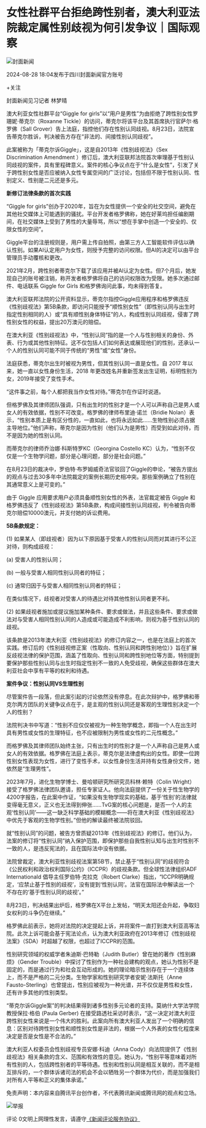 # 女性社群平台拒绝跨性别者，澳大利亚法院裁定属性别歧视为何引发争议｜国际观察

![封面新闻](https://inews.gtimg.com/newsapp_bt/0/0122113249149_5991/0)

2024-08-28 18:04发布于四川封面新闻官方账号

+关注

封面新闻见习记者 林梦晴

澳大利亚女性社群平台“Giggle for girls”以“用户是男性”为由拒绝了跨性别女性罗珊妮·蒂克尔（Roxanne Tickle）的访问，蒂克尔将该平台及其首席执行官萨尔·格罗佛（Sall Grover）告上法庭，指控他们存在性别认同歧视。8月23日，法院宣告蒂克尔胜诉，判决被告方存在“非法的、间接性别认同歧视”。

此案被称为「蒂克尔诉Giggle」，这是自2013年《性别歧视法》（Sex Discrimination Amendment ）修订后，澳大利亚联邦法院首次审理基于性别认同歧视的案件，具有里程碑意义。案件的核心争议点在于“什么是女性”，引发了关于跨性别女性是否应被纳入女性专属空间的广泛讨论，包括但不限于性别认同、性别定义、性别是二元还是多元。

**新修订法律条款的首次实践**

“Giggle for girls”创办于2020年，旨在为女性提供一个安全的社交空间，避免在其他社交媒体上可能遇到的骚扰。平台开发者格罗佛称，她在好莱坞担任编剧期间，在社交媒体上受到了男性的大量辱骂，所以“想在手掌中创造一个安全的、仅限女性的空间”。

Giggle平台的注册规则是，用户需上传自拍照，由第三方人工智能软件评估以确认性别。如果AI认定用户为女性，则授予完整的访问权限。但AI的决定可以由平台管理员手动覆核和更改。

2021年2月，跨性别者蒂克尔下载了该应用并被AI认定为女性。但7个月后，她发现自己的账号被注销，称开发者格罗佛将自己的访问权限改为受限。她多次通过邮件、电话联系 Giggle for Girls 和格罗佛询问此事，均未得到答复。

澳大利亚联邦法院的公开资料显示，蒂克尔指控Giggle应用程序和格罗佛违反《性别歧视法》第5B条款，即访问只能授予“顺性别女性”（即性别认同与出生时指定性别相同的人）或“具有顺性别身体特征”的人，构成性别认同歧视，侵害了跨性别女性的权益，提出20万澳元的赔偿。

在澳大利亚《性别歧视法》中，“性别认同”指的是一个人与性别相关的身份、外表、行为或其他性别特征。这不仅包括人们如何表达或展现他们的性别，还承认一个人的性别认同可能不同于传统的“男性”或“女性”身份。

法庭获悉，蒂克尔出生时被视为男性，但其性别认同一直是女性。自 2017 年以来，她一直以女性身份生活，2018 年更改姓名并重新签发出生证明，标明性别为女，2019年接受了变性手术。

“这件事之前，每个人都把我当作女性对待。”蒂克尔在作证时说道。

但格罗佛及其律师团队强调，只有出生时的性别才是一个人可以声称自己是男人或女人的有效依据，性别不可改变。格罗佛的律师布里迪·诺兰（Bridie Nolan）表示，“性别本质上是有区分性的，一直如此，也将永远如此……生物性别必须占据主导地位。”他们声称，蒂克尔是因为性别（他们认为是男性）而受到如此对待，而不是因为她的性别认同。

而蒂克尔的律师乔治娜·科斯特罗KC（Georgina Costello KC）认为，“性别不仅仅是一个生物学问题，部分是心理问题，部分是社会问题。”

在8月23日的裁决中，罗伯特·布罗姆威奇法官驳回了Giggle的申论，“被告方提出的观点与过去30多年中法院裁定的案例长期历史相冲突。那些案例确立了性别在其通常意义上是可变的。”

由于 Giggle 应用要求用户必须具备顺性别女性的外表，法官裁定被告 Giggle 和格罗佛违反了《性别歧视法》第5B条款，构成间接性别认同歧视，判令被告向蒂克尔赔偿10000澳元，并支付她的诉讼费用。

**5B条款规定：**

(1) 如果某人（即歧视者）因为以下原因基于受害人的性别认同而对其进行不公正对待，则构成歧视：

(a) 受害人的性别认同；

(b) 一般与受害人相同性别认同者的特征；

(c) 通常归因于与受害人相同性别认同者的特征；

在类似情况下，歧视者对受害人的待遇比对待其他性别认同者更不利。

(2) 如果歧视者施加或提议施加某种条件、要求或做法，并且这些条件、要求或做法对与受害人相同性别认同的人造成或可能造成不利影响，则视为基于性别认同的歧视。

该条款是2013年澳大利亚《性别歧视法》的修订内容之一，也是在法庭上的首次实践。修订后的《性别歧视修正案（性取向、性别认同和跨性别地位）》旨在扩展反歧视法律的保护范围，涵盖了性取向、性别认同和跨性别地位等方面，特别提到要保护那些性别认同与出生时指定性别不一致的人免受歧视，确保这些群体在澳大利亚社会中享有平等的权利和待遇。

**案件争议：性别认同VS生理性别**

尽管案件告一段落，但此案引起的讨论依然没有停息。在此次辩护中，格罗佛和蒂克尔两方团队的关键争议点在于，是主观的性别认同还是客观的生理性别决定一个人的性别？

法院判决书中写道：“性别不应仅仅被视为一种生物学概念，即指一个人在出生时具有男性或女性的生理特征，也不应被限制为男性或女性的二元性概念。”

而格罗佛及其律师团队始终主张，只有出生时的性别才是一个人声称自己是男人或女人的有效依据。格罗佛在法庭上表示，蒂克尔是法律虚构出的女性。即使一位跨性别女性表现为女性，进行了变性手术，以女性身份生活并持有女性身份文件，她依然是“生理男性”。

2023年7月，进化生物学博士、曼哈顿研究所研究员科林·赖特（Colin Wright）接受了格罗佛法律团队邀请，担任专家证人。他向法庭提供了一份关于性生物学的4200字报告，在此案中作证，“如果没有生物学现实的基础，基于‘性别’的法律就变得毫无意义，正义也无法得到伸张……TvG案的核心问题是，是否一个人的主观‘性别认同’——这一缺乏科学基础的模糊概念——将在澳大利亚《性别歧视法》中优先于客观的生物学性别。”但他的解读最终被法院驳回。

就“性别认同”的问题，被告方曾质疑2013年《性别歧视法》的修订。他们认为，法案的修订将“性别认同”纳入保护范围，即保护那些自我性别认知与出生时性别不一致的人，是违反宪法的，且在国际法中没有依据。

法院曾裁定，澳大利亚性别歧视法案第5B节，禁止基于“性别认同”的歧视符合《公民权利和政治权利国际公约》（ICCPR）的歧视条款。但全球性法律组织ADF Internationald 倡导主任罗伯特·克拉克（Robert Clarke）指出，“ICCPR明确规定，‘应禁止基于性别的歧视’，没有提到‘性别认同’。法官在国际法中解读出一个不存在的‘基于性别认同的歧视’。”

8月23日，判决结果出炉后，格罗佛在X平台上发帖，“明天太阳还会升起，争取妇女权利的斗争仍在继续。”

格罗佛此前表示，她将对法院的决定提起上诉，并将案件一直打到澳大利亚高等法院。此次上诉可能会基于宪法论点，认为澳大利亚政府在2013年修订《性别歧视法案》（SDA）时超越了权限，也超过了ICCPR的范围。

性别研究领域的权威学者朱迪斯·巴特勒（Judith Butler）曾在她的著作《性别麻烦》（Gender Trouble）中探讨了性别作为一种社会建构的观点，她认为性别不是固定的，而是通过行为和社会互动形成的。她的理论暗示性别存在于一个连续体上，而不是严格的二元分类。生物学家和性别研究学者安妮·法斯托（Anne Fausto-Sterling）也曾提出，性别应被视为一种光谱，并不仅仅是男性和女性，还有许多其他的性别类型。

“蒂克尔诉Giggle案”的判决结果得到诸多性别多元论者的支持。莫纳什大学法学院教授保拉·格伯 (Paula Gerber) 在接受路透社采访时表示，“这一决定对澳大利亚跨性别女性来说是一个伟大的胜利。此案向所有澳大利亚人发出了一个明确的信息：区别对待跨性别女性和顺性别女性是非法的，根据一个人外表的女性化程度来决定是否是女性是不合法的。”

澳大利亚人权委员会性别歧视专员安娜·科迪（Anna Cody）向法院提供了《性别歧视法》相关条款的含义、范围和有效性的意见。她认为，“性别平等意味着对所有性别的人，包括跨性别者的平等待遇。性别和性别认同是相互关联的，而不是相互排斥的，一个群体诉诸司法的机会不会以牺牲另一个群体为代价，而是加强我们对所有人平等和正义的集体承诺。”

免责声明：本内容来自腾讯平台创作者，不代表腾讯新闻或腾讯网的观点和立场。

![举报](https://inews.gtimg.com/newsapp_bt/0/1012205723968_6694/0)

评论 0文明上网理性发言，请遵守[《新闻评论服务协议》](https://new.qq.com/static/coralinfo.htm)
<!-- tcd_original_link https://news.qq.com/rain/a/20240828A07RV700 -->

